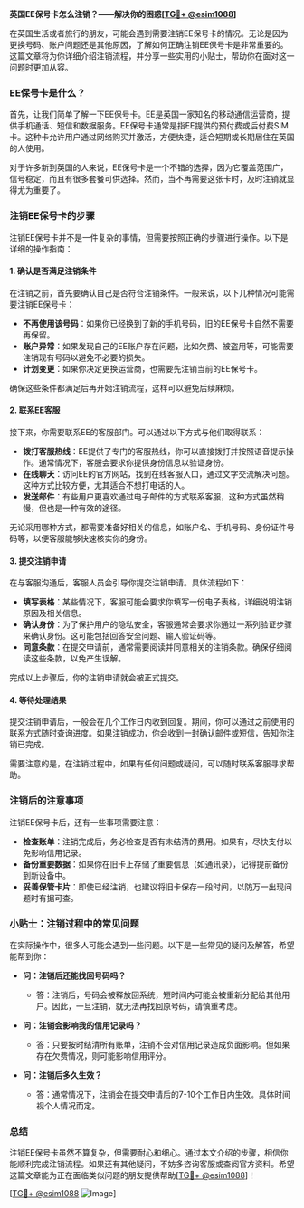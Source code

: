 **英国EE保号卡怎么注销？——解决你的困惑[[TG💪+ @esim1088](https://t.me/s/esim1088)]**

在英国生活或者旅行的朋友，可能会遇到需要注销EE保号卡的情况。无论是因为更换号码、账户问题还是其他原因，了解如何正确注销EE保号卡是非常重要的。这篇文章将为你详细介绍注销流程，并分享一些实用的小贴士，帮助你在面对这一问题时更加从容。

### EE保号卡是什么？

首先，让我们简单了解一下EE保号卡。EE是英国一家知名的移动通信运营商，提供手机通话、短信和数据服务。EE保号卡通常是指EE提供的预付费或后付费SIM卡。这种卡允许用户通过网络购买并激活，方便快捷，适合短期或长期居住在英国的人使用。

对于许多新到英国的人来说，EE保号卡是一个不错的选择，因为它覆盖范围广，信号稳定，而且有很多套餐可供选择。然而，当不再需要这张卡时，及时注销就显得尤为重要了。

### 注销EE保号卡的步骤

注销EE保号卡并不是一件复杂的事情，但需要按照正确的步骤进行操作。以下是详细的操作指南：

#### 1. 确认是否满足注销条件

在注销之前，首先要确认自己是否符合注销条件。一般来说，以下几种情况可能需要注销EE保号卡：

- **不再使用该号码**：如果你已经换到了新的手机号码，旧的EE保号卡自然不需要再保留。
- **账户异常**：如果发现自己的EE账户存在问题，比如欠费、被盗用等，可能需要注销现有号码以避免不必要的损失。
- **计划变更**：如果你决定更换运营商，也需要先注销当前的EE保号卡。

确保这些条件都满足后再开始注销流程，这样可以避免后续麻烦。

#### 2. 联系EE客服

接下来，你需要联系EE的客服部门。可以通过以下方式与他们取得联系：

- **拨打客服热线**：EE提供了专门的客服热线，你可以直接拨打并按照语音提示操作。通常情况下，客服会要求你提供身份信息以验证身份。
- **在线聊天**：访问EE的官方网站，找到在线客服入口，通过文字交流解决问题。这种方式比较方便，尤其适合不想打电话的人。
- **发送邮件**：有些用户更喜欢通过电子邮件的方式联系客服，这种方式虽然稍慢，但也是一种有效的途径。

无论采用哪种方式，都需要准备好相关的信息，如账户名、手机号码、身份证件号码等，以便客服能够快速核实你的身份。

#### 3. 提交注销申请

在与客服沟通后，客服人员会引导你提交注销申请。具体流程如下：

- **填写表格**：某些情况下，客服可能会要求你填写一份电子表格，详细说明注销原因及相关信息。
- **确认身份**：为了保护用户的隐私安全，客服通常会要求你通过一系列验证步骤来确认身份。这可能包括回答安全问题、输入验证码等。
- **同意条款**：在提交申请前，通常需要阅读并同意相关的注销条款。确保仔细阅读这些条款，以免产生误解。

完成以上步骤后，你的注销申请就会被正式提交。

#### 4. 等待处理结果

提交注销申请后，一般会在几个工作日内收到回复。期间，你可以通过之前使用的联系方式随时查询进度。如果注销成功，你会收到一封确认邮件或短信，告知你注销已完成。

需要注意的是，在注销过程中，如果有任何问题或疑问，可以随时联系客服寻求帮助。

### 注销后的注意事项

注销EE保号卡后，还有一些事项需要注意：

- **检查账单**：注销完成后，务必检查是否有未结清的费用。如果有，尽快支付以免影响信用记录。
- **备份重要数据**：如果你在旧卡上存储了重要信息（如通讯录），记得提前备份到新设备中。
- **妥善保管卡片**：即使已经注销，也建议将旧卡保存一段时间，以防万一出现问题时有据可查。

### 小贴士：注销过程中的常见问题

在实际操作中，很多人可能会遇到一些问题。以下是一些常见的疑问及解答，希望能帮到你：

- **问：注销后还能找回号码吗？**
  - 答：注销后，号码会被释放回系统，短时间内可能会被重新分配给其他用户。因此，一旦注销，就无法再找回原号码，请慎重考虑。

- **问：注销会影响我的信用记录吗？**
  - 答：只要按时结清所有账单，注销不会对信用记录造成负面影响。但如果存在欠费情况，则可能影响信用评分。

- **问：注销后多久生效？**
  - 答：通常情况下，注销会在提交申请后的7-10个工作日内生效。具体时间视个人情况而定。

### 总结

注销EE保号卡虽然不算复杂，但需要耐心和细心。通过本文介绍的步骤，相信你能顺利完成注销流程。如果还有其他疑问，不妨多咨询客服或查阅官方资料。希望这篇文章能为正在面临类似问题的朋友提供帮助[[TG💪+ @esim1088](https://t.me/s/esim1088)]！

[[TG💪+ @esim1088](https://t.me/s/esim1088) ![Image](https://i.postimg.cc/4NQfJmqS/Snipaste-2025-05-13-00-14-12.png)]